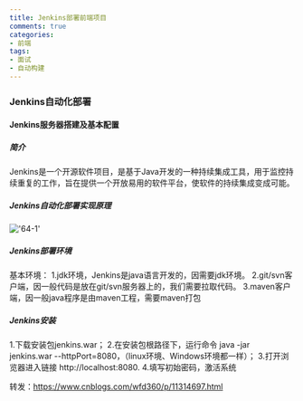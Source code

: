 ```yaml
---
title: Jenkins部署前端项目
comments: true
categories: 
- 前端
tags: 
- 面试
- 自动构建
---
```


### Jenkins自动化部署

#### Jenkins服务器搭建及基本配置

##### 简介

Jenkins是一个开源软件项目，是基于Java开发的一种持续集成工具，用于监控持续重复的工作，旨在提供一个开放易用的软件平台，使软件的持续集成变成可能。

##### Jenkins自动化部署实现原理

!['64-1'](64-1.PNG)

##### Jenkins部署环境

基本环境：
1.jdk环境，Jenkins是java语言开发的，因需要jdk环境。
2.git/svn客户端，因一般代码是放在git/svn服务器上的，我们需要拉取代码。
3.maven客户端，因一般java程序是由maven工程，需要maven打包

##### Jenkins安装

1.下载安装包jenkins.war；
2.在安装包根路径下，运行命令 java -jar jenkins.war --httpPort=8080，（linux环境、Windows环境都一样）；
3.打开浏览器进入链接 http://localhost:8080.
4.填写初始密码，激活系统

转发：https://www.cnblogs.com/wfd360/p/11314697.html

